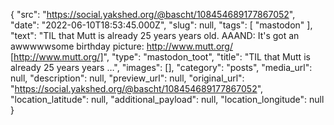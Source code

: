 {
  "src": "https://social.yakshed.org/@bascht/108454689177867052",
  "date": "2022-06-10T18:53:45.000Z",
  "slug": null,
  "tags": [
    "mastodon"
  ],
  "text": "TIL that Mutt is already 25 years years old. AAAND: It's got an awwwwwsome birthday picture: http://www.mutt.org/ [http://www.mutt.org/]",
  "type": "mastodon_toot",
  "title": "TIL that Mutt is already 25 years years …",
  "images": [],
  "category": "posts",
  "media_url": null,
  "description": null,
  "preview_url": null,
  "original_url": "https://social.yakshed.org/@bascht/108454689177867052",
  "location_latitude": null,
  "additional_payload": null,
  "location_longitude": null
}